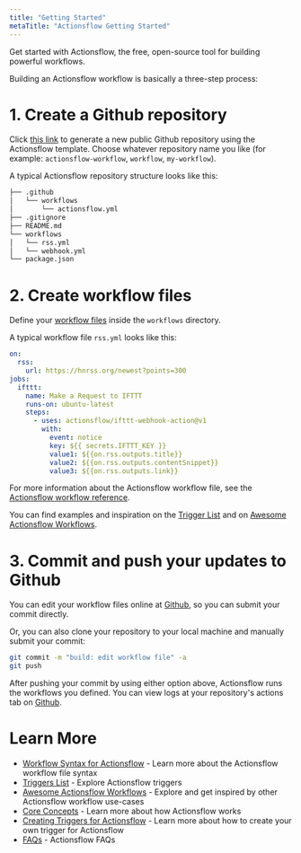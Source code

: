 ```yaml
---
title: "Getting Started"
metaTitle: "Actionsflow Getting Started"
---
```


Get started with Actionsflow, the free, open-source tool for building powerful workflows.

Building an Actionsflow workflow is basically a three-step process:

# 1. Create a Github repository

Click [this link](https://github.com/actionsflow/actionsflow-workflow-default/generate) to generate a new public Github repository using the Actionsflow template. Choose whatever repository name you like (for example: `actionsflow-workflow`, `workflow`, `my-workflow`).

A typical Actionsflow repository structure looks like this:

```sh
├── .github
│   └── workflows
│       └── actionsflow.yml
├── .gitignore
├── README.md
└── workflows
│   └── rss.yml
│   └── webhook.yml
└── package.json
```

# 2. Create workflow files

Define your [workflow files](https://actionsflow.github.io/docs/workflow/) inside the `workflows` directory.

A typical workflow file `rss.yml` looks like this:

```yaml
on:
  rss:
    url: https://hnrss.org/newest?points=300
jobs:
  ifttt:
    name: Make a Request to IFTTT
    runs-on: ubuntu-latest
    steps:
      - uses: actionsflow/ifttt-webhook-action@v1
        with:
          event: notice
          key: ${{ secrets.IFTTT_KEY }}
          value1: ${{on.rss.outputs.title}}
          value2: ${{on.rss.outputs.contentSnippet}}
          value3: ${{on.rss.outputs.link}}
```

For more information about the Actionsflow workflow file, see the
[Actionsflow workflow reference](./workflow.md).

You can find examples and inspiration on the [Trigger List](/docs/triggers.md) and on [Awesome Actionsflow Workflows](https://github.com/actionsflow/awesome-actionsflow).

# 3. Commit and push your updates to Github

You can edit your workflow files online at [Github](https://github.com), so you can submit your commit directly.

Or, you can also clone your repository to your local machine and manually submit your commit:

```bash
git commit -m "build: edit workflow file" -a
git push
```

After pushing your commit by using either option above, Actionsflow runs the workflows you defined. You can view logs at your repository's actions tab on [Github](https://github.com).

# Learn More

- [Workflow Syntax for Actionsflow](./workflow.md) - Learn more about the Actionsflow workflow file syntax
- [Triggers List](./triggers.md) - Explore Actionsflow triggers
- [Awesome Actionsflow Workflows](https://github.com/actionsflow/awesome-actionsflow) - Explore and get inspired by other Actionsflow workflow use-cases
- [Core Concepts](./concepts.md) - Learn more about how Actionsflow works
- [Creating Triggers for Actionsflow](./creating-triggers.md) - Learn more about how to create your own trigger for Actionsflow
- [FAQs](./faqs.md) - Actionsflow FAQs
